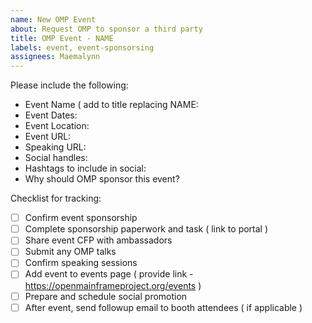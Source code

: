 ```yaml
---
name: New OMP Event
about: Request OMP to sponsor a third party
title: OMP Event - NAME
labels: event, event-sponsorsing
assignees: Maemalynn
---
```


Please include the following:
* Event Name ( add to title replacing NAME:
* Event Dates:
* Event Location:
* Event URL:
* Speaking URL:
* Social handles:
* Hashtags to include in social:
* Why should OMP sponsor this event?

Checklist for tracking:
- [ ] Confirm event sponsorship
- [ ] Complete sponsorship paperwork and task ( link to portal )
- [ ] Share event CFP with ambassadors
- [ ] Submit any OMP talks
- [ ] Confirm speaking sessions
- [ ] Add event to events page ( provide link - https://openmainframeproject.org/events )
- [ ] Prepare and schedule social promotion
- [ ] After event, send followup email to booth attendees ( if applicable )
